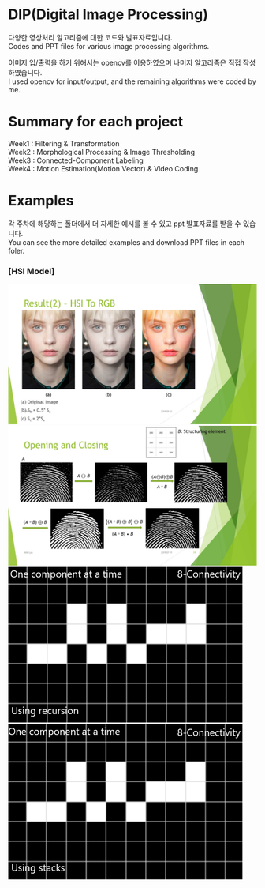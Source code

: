 # DIP(Digital Image Processing) 

다양한 영상처리 알고리즘에 대한 코드와 발표자료입니다.  
Codes and PPT files for various image processing algorithms.  


이미지 입/출력을 하기 위해서는 opencv를 이용하였으며 나머지 알고리즘은 직접 작성하였습니다.  
I used opencv for input/output, and the remaining algorithms were coded by me.

# Summary for each project

Week1 : Filtering & Transformation  
Week2 : Morphological Processing & Image Thresholding  
Week3 : Connected-Component Labeling  
Week4 : Motion Estimation(Motion Vector) & Video Coding


# Examples
각 주차에 해당하는 폴더에서 더 자세한 예시를 볼 수 있고 ppt 발표자료를 받을 수 있습니다.  
You can see the more detailed examples and download PPT files in each foler.


### [HSI Model]
![demo image](DIP_week1/example_image/example5.jpg)
![week2](DIP_week2/example_image/example1.jpg)
![week3_1](DIP_week3/example_image/example1.gif)
![week3_2](DIP_week3/example_image/example2.gif)
